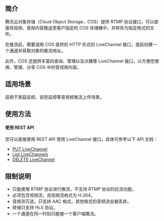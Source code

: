 ## 简介

腾讯云对象存储（Cloud Object Storage，COS）提供 RTMP 协议接口，可以直接将视频、音频内容推送至客户指定的 COS 存储桶中，并转存为指定格式的文件。

在推流前，需要调用 COS 提供的 HTTP 形式的 LiveChannel 接口，提前创建一个通道并获取对象的推流地址。

此外，COS 还提供丰富的查询、管理以及点播等 LiveChannel 接口，以方便您使用、管理、分享 COS 中的音视频内容。


## 适用场景

适用于家庭监控、安防监控等音视频推流上传场景。


## 使用方法

#### 使用 REST API

您可以直接使用 REST API 使用 LiveChannel 接口，具体可参考以下 API 文档：

- [PUT LiveChannel](https://intl.cloud.tencent.com/document/product/436/39047)
- [List LiveChannels](https://intl.cloud.tencent.com/document/product/436/39046)
- [DELETE LiveChannel](https://intl.cloud.tencent.com/document/product/436/39049)



## 限制说明

- 只能使用 RTMP 协议进行推流，不支持 RTMP 协议的拉流功能。
- 必须包含视频流，且视频流格式为 H.264。
- 音频流可选，只支持 AAC 格式，其他格式的音频流会被丢弃。
- 转储只支持 HLS 协议。
- 一个通道在同一时刻只能被一个客户端推流。

